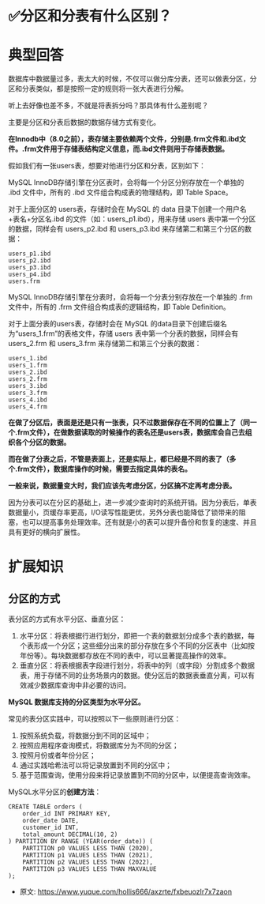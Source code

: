# ✅分区和分表有什么区别？
<!--page header-->

<a name="qrBQa"></a>
# 典型回答

数据库中数据量过多，表太大的时候，不仅可以做分库分表，还可以做表分区，分区和分表类似，都是按照一定的规则将一张大表进行分解。

听上去好像也差不多，不就是将表拆分吗？那具体有什么差别呢？

主要是分区和分表后数据的数据存储方式有变化。

**在Innodb中（8.0之前），表存储主要依赖两个文件，分别是.frm文件和.ibd文件。.frm文件用于存储表结构定义信息，而.ibd文件则用于存储表数据。**

假如我们有一张users表，想要对他进行分区和分表，区别如下：

MySQL InnoDB存储引擎在分区表时，会将每一个分区分别存放在一个单独的 .ibd 文件中，所有的 .ibd 文件组合构成表的物理结构，即 Table Space。

对于上面分区的 users表，存储时会在 MySQL 的 data 目录下创建一个用户名+表名+分区名.ibd 的文件（如：users_p1.ibd），用来存储 users 表中第一个分区的数据，同样会有 users_p2.ibd 和 users_p3.ibd 来存储第二和第三个分区的数据：

```
users_p1.ibd
users_p2.ibd
users_p3.ibd
users_p4.ibd
users.frm
```

MySQL InnoDB存储引擎在分表时，会将每一个分表分别存放在一个单独的 .frm 文件中，所有的 .frm 文件组合构成表的逻辑结构，即 Table Definition。

对于上面分表的users表，存储时会在 MySQL 的data目录下创建后缀名为“users_1.frm”的表格文件，存储 users 表中第一个分表的数据，同样会有 users_2.frm 和 users_3.frm 来存储第二和第三个分表的数据：

```
users_1.ibd
users_1.frm
users_2.ibd
users_2.frm
users_3.ibd
users_3.frm
users_4.ibd
users_4.frm
```

**在做了分区后，表面是还是只有一张表，只不过数据保存在不同的位置上了（同一个.frm文件），在做数据读取的时候操作的表名还是users表，数据库会自己去组织各个分区的数据。**

**而在做了分表之后，不管是表面上，还是实际上，都已经是不同的表了（多个.frm文件），数据库操作的时候，需要去指定具体的表名。**

**一般来说，数据量变大时，我们应该先考虑分区，分区搞不定再考虑分表。**

因为分表可以在分区的基础上，进一步减少查询时的系统开销。因为分表后，单表数据量小，页缓存率更高，I/O读写性能更优，另外分表也能降低了锁带来的阻塞，也可以提高事务处理效率。还有就是小的表可以提升备份和恢复的速度、并且具有更好的横向扩展性。

<a name="hcBPT"></a>
# 扩展知识

<a name="rZHYL"></a>
## **分区的方式**
表分区的方式有水平分区、垂直分区：

1. 水平分区：将表根据行进行划分，即把一个表的数据划分成多个表的数据，每个表形成一个分区；这些细分出来的部分存放在多个不同的分区表中（比如按年份等）。每块数据都存放在不同的表中，可以显著提高操作的效率。
2. 垂直分区：将表根据表字段进行划分，将表中的列（或字段）分割成多个数据表，用于存储不同的业务场景内的数据。使分区后的数据表垂直分离，可以有效减少数据库查询中非必要的访问。

**MySQL 数据库支持的分区类型为水平分区。**

常见的表分区实践中，可以按照以下一些原则进行分区：

1. 按照系统负载，将数据分到不同的区域中；
2. 按照应用程序查询模式，将数据库分为不同的分区；
3. 按照月份或者年份分区；
4. 通过实践哈希法可以将记录放置到不同的分区中；
5. 基于范围查询，使用分段来将记录放置到不同的分区中，以便提高查询效率。


MySQL水平分区的**创建方法**：

```
CREATE TABLE orders (
    order_id INT PRIMARY KEY,
    order_date DATE,
    customer_id INT,
    total_amount DECIMAL(10, 2)
) PARTITION BY RANGE (YEAR(order_date)) (
    PARTITION p0 VALUES LESS THAN (2020),
    PARTITION p1 VALUES LESS THAN (2021),
    PARTITION p2 VALUES LESS THAN (2022),
    PARTITION p3 VALUES LESS THAN MAXVALUE
);
```



<!--page footer-->
- 原文: <https://www.yuque.com/hollis666/axzrte/fxbeuozlr7x7zaon>